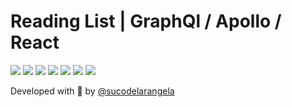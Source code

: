 <div id='top'>

# Reading List | GraphQl / Apollo / React

</div>

<!--
_[Read it in English](#English)_

Aplicação com React para prática pessoal de GraphQL.

-->

<div>
  <img src="https://img.shields.io/badge/React-20232A?style=for-the-badge&logo=react&logoColor=61DAFB"/>
  <img src="https://img.shields.io/badge/apollo-ffffff?style=for-the-badge&logo=apollographql&logoColor=311C87"/>
  <img src="https://img.shields.io/badge/mongodb-ffffff?style=for-the-badge&logo=mongodb&logoColor=47A248"/>
  <img src="https://img.shields.io/badge/graphql-f5f6f8?style=for-the-badge&logo=graphql&logoColor=E10098">
  <img src="https://img.shields.io/badge/node-233056?style=for-the-badge&logo=node.js&logoColor=339933">
  <img src="https://img.shields.io/badge/express-eeeeee?style=for-the-badge&logo=express&logoColor=000000">
  <img src="https://img.shields.io/badge/lodash-ffffff?style=for-the-badge&logo=lodash&logoColor=3492FF">
</div>

<!--

## ⚙️ Como usar

1. Crie um banco de dados no [**MongoDb Atlas**](https://www.mongodb.com/);

2. Faça o download deste repositório através do botão verde **Code** no topo da página e, em seguida, clicando em **Download ZIP**. Ou, se preferir, através do terminal (Git Bash, Powershell, etc.), use o comando:

```bash
git clone https://github.com/sucodelarangela/uploadimg.git
```

3. Acesse a pasta do projeto com seu terminal;

4. Rode o comando `npm install` ou `yarn install` para instalar as dependências (você precisa ter o [**Node.js**](https://nodejs.org/en/download/) instalado);

5. Renomeie o arquivo `.env.example` para apenas `.env`. Neste arquivo, substitua os valores das variáveis pela porta de sua preferência para o `localhost`, além do nome de usuário e senha do seu banco de dados do MongoDb Atlas criado no passo **1**.

> A aplicação só funcionará com esses dados corretamente inseridos no arquivo `.env`.
6. Após a correta configuração acima, rode a aplicação com o comando `npm start` ou `yarn start`. Você deve receber a seguinte mensagem de confirmação:

```bash
[nodemon] starting `node ./app.js`
Server running on port <porta>
Database successfully connected!
```

7. Para simular as rotas no lado do cliente, você pode usar a extensão [**Thunder Client**](https://marketplace.visualstudio.com/items?itemName=rangav.vscode-thunder-client) para o VS Code.

> GET: `http://localhost:${port}/pictures`
>
> POST: `http://localhost:${port}/pictures`
>
> DELETE: `http://localhost:${port}/pictures/:id`
<a href='#top'>🔼 Voltar ao topo</a>

---

<div id="English">

_English version_

</div>

## 🔎 Overview

**Uploadimg** is a small project for testing image uploads using **MongoDb** and **Node.js** to save data in a database and locally using **Multer**.

## ⚙️ How to use it

1. Create a database in [**MongoDb Atlas**](https://www.mongodb.com/);

2. Download this repository by clicking the green **Code** button on top of the page and then clicking **Download ZIP** option. Or use the following command on your terminal (Git Bash, Powershell, etc.):

```bash
git clone https://github.com/sucodelarangela/uploadimg.git
```

3. Access the project root folder on your terminal;

4. Run `npm install` or `yarn install` to install all project dependencies (you must have [Node.js](https://nodejs.org/en/download/) installed);

5. Rename the `.env.example` file to only `.env`. In this file, replace the values for the variables with your favorite localhost port, the user name and password for the MongoDb Atlas database created on step **1**.

> The app will only work properly if these data are correctly set in `.env` file.
6. To start the application, run `npm start` or `yarn start` on yout terminal. You should receive the following message:

```bash
[nodemon] starting `node ./app.js`
Server running on port <porta>
Database successfully connected!
```

7. To simulate the routes on client side, you can use the VS Code extension [**Thunder Client**](https://marketplace.visualstudio.com/items?itemName=rangav.vscode-thunder-client).

> GET: `http://localhost:${port}/pictures`
>
> POST: `http://localhost:${port}/pictures`
>
> DELETE: `http://localhost:${port}/pictures/:id`
<a href='#top'>🔼 Back to top</a>

---

 -->

Developed with 🧡 by [@sucodelarangela](https://angelacaldas.vercel.app)
